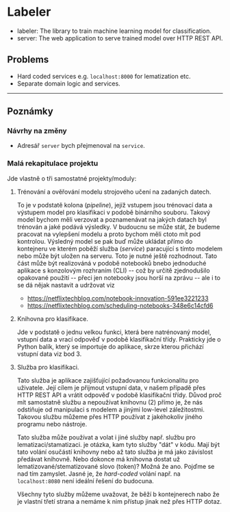 # Labeler

- labeler: The library to train machine learning model for classification.
- server: The web application to serve trained model over HTTP REST API.

## Problems

- Hard coded services e.g. `localhost:8000` for lematization etc.
- Separate domain logic and services.

---

## Poznámky

### Návrhy na změny

- Adresář `server` bych přejmenoval na `service`.

### Malá rekapitulace projektu

Jde vlastně o tři samostatné projekty/moduly:

1. Trénování a ověřování modelu strojového učení na zadaných datech.

   To je v podstatě kolona (*pipeline*), jejíž vstupem jsou trénovací data a výstupem model pro klasifikaci v podobě binárního souboru.
   Takový model bychom měli verzovat a poznamenávat na jakých datach byl trénován a jaké podává výsledky. V budoucnu se může stát, že
   budeme pracovat na vylepšení modelu a proto bychom měli ctoto mít pod kontrolou. Výsledný model se pak buď může ukládat přímo do
   kontejneru ve kterém poběží služba (*service*) paracující s tímto modelem nebo může být uložen na serveru. Toto je nutné ještě
   rozhodnout. Tato část může být realizováná v podobě notebooků bnebo jednoduché aplikace s konzolovým rozhraním (CLI) -- což by
   určitě zjednodušilo opakované použití  -- přeci jen notebooky jsou horší na zprávu -- ale i to se dá nějak nastavit a udržovat viz
   
   - https://netflixtechblog.com/notebook-innovation-591ee3221233
   - https://netflixtechblog.com/scheduling-notebooks-348e6c14cfd6
    
2. Knihovna pro klasifikace.

   Jde v podstatě o jednu velkou funkci, která bere natrénovaný model, vstupní data a vrací odpověď v podobě klasifikační třídy.
   Prakticky jde o Python balík, který se importuje do aplikace, skrze kterou přichází vstupní data viz bod 3.

3. Služba pro klasifikaci.

   Tato služba je aplikace zajišťující požadovanou funkcionalitu pro uživatele. Její cílem je přijmout vstupní data, v našem případě přes HTTP REST API a
   vrátit odpověď v podobě klasifikační třídy. Důvod proč mít samostatně službu a nepoužívat knihovnu (2) přímo je, že nás odstiňuje od manipulaci s modelem
   a jinými low-level záležitostmi. Takovou službu můžeme přes HTTP používat z jakéhokoliv jiného programu nebo nástroje.

   Tato služba může používat a volat i jiné služby např. službu pro lematizaci/stamatizaci. je otázka, kam tyto služby "dát" v kódu.
   Mají být tato volání osučástí knihovny nebo až tato služba je má jako závislost předávat knihovně. Nebo dokonce má knihovna dostat už
   lematizované/stematizované slovo (token)? Možná že ano. Pojďme se nad tím zamyslet. Jasné je, že *hard-coded* volání např. na `localhost:8080` není
   ideální řešení do budocuna.

   Všechny tyto služby můžeme uvažovat, že běží b kontejnerech nabo že je vlastní třetí strana a nemáme k nim přístup jinak než přes HTTP dotaz.
